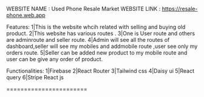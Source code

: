 WEBSITE NAME : Used Phone Resale Market
WEBSITE LINK : https://resale-phone.web.app

Features:
1|This is the website whcih related with selling and buying old product.
2|This website has various routes .
3|One is User route and others are adminroute and seller route.
4|Admin will see all the routes of dashboard,seller will see my mobiles and addmobile route ,user see only my orders route.
5|Seller can be added new product to my mobile route and user can be give any order of product.

Functionalities:
1|Firebase
2|React Router
3|Tailwind css
4|Daisy ui
5|React query
6|Stripe React js

=======================